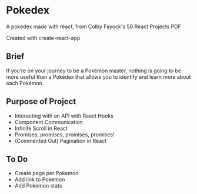 # Pokedex

A pokedex made with react, from Colby Fayock's 50 React Projects PDF

Created with create-react-app

## Brief

If you’re on your journey to be a Pokémon master, nothing is going to be more useful than a Pokédex that allows you to identify and learn more about each Pokémon.

## Purpose of Project

- Interacting with an API with React Hooks
- Component Communication
- Infinite Scroll in React
- Promises, promises, promises, promises!
- (Commented Out) Pagination in React

## To Do

- Create page per Pokemon
- Add link to Pokemon
- Add Pokemon stats
